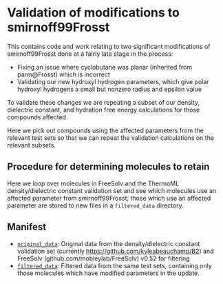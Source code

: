 # Validation of modifications to smirnoff99Frosst

This contains code and work relating to two significant modifications of smirnoff99Frosst done at a fairly late stage in the process:
- Fixing an issue where cyclobutane was planar (inherited from parm@Frosst) which is incorrect
- Validating our new hydroxyl hydrogen parameters, which give polar hydroxyl hydrogens a small but nonzero radius and epsilon value

To validate these changes we are repeating a subset of our density, dielectric constant, and hydration free energy calculations for those compounds affected.

Here we pick out compounds using the affected parameters from the relevant test sets so that we can repeat the validation calculations on the relevant subsets.

## Procedure for determining molecules to retain
Here we loop over molecules in FreeSolv and the ThermoML density/dielectric constant validation set and see which molecules use an affected parameter from smirnoff99Frosst; those which use an affected parameter are stored to new files in a `filtered_data` directory.

## Manifest
- [`original_data`](original_data): Original data from the density/dielectric constant validation set (currently https://github.com/kyleabeauchamp/B2) and FreeSolv (github.com/mobleylab/FreeSolv) v0.52 for filtering
- [`filtered_data`](filtered_data): Filtered data from the same test sets, containing only those molecules which have modified parameters in the update.
